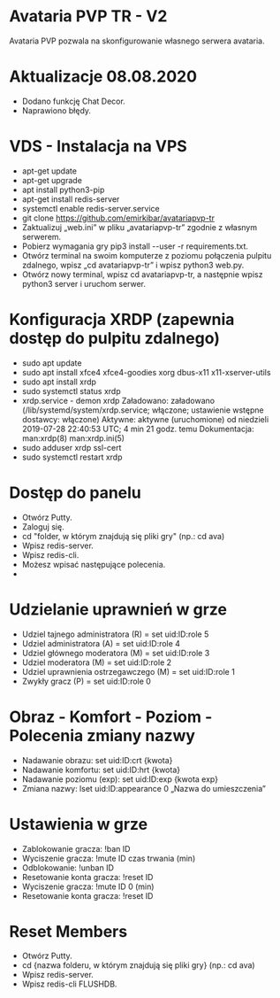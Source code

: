 # Avataria PVP TR - V2
Avataria PVP pozwala na skonfigurowanie własnego serwera avataria.

# Aktualizacje 08.08.2020
- Dodano funkcję Chat Decor.
- Naprawiono błędy.

# VDS - Instalacja na VPS
- apt-get update
- apt-get upgrade
- apt install python3-pip
- apt-get install redis-server
- systemctl enable redis-server.service
- git clone https://github.com/emirkibar/avatariapvp-tr
- Zaktualizuj „web.ini” w pliku „avatariapvp-tr” zgodnie z własnym serwerem.
- Pobierz wymagania gry pip3 install --user -r requirements.txt.
- Otwórz terminal na swoim komputerze z poziomu połączenia pulpitu zdalnego, wpisz „cd avatariapvp-tr” i wpisz python3 web.py.
- Otwórz nowy terminal, wpisz cd avatariapvp-tr, a następnie wpisz python3 server i uruchom serwer.

# Konfiguracja XRDP (zapewnia dostęp do pulpitu zdalnego)
- sudo apt update
- sudo apt install xfce4 xfce4-goodies xorg dbus-x11 x11-xserver-utils
- sudo apt install xrdp
- sudo systemctl status xrdp
- xrdp.service - demon xrdp
Załadowano: załadowano (/lib/systemd/system/xrdp.service; włączone; ustawienie wstępne dostawcy: włączone)
Aktywne: aktywne (uruchomione) od niedzieli 2019-07-28 22:40:53 UTC; 4 min 21 godz. temu
Dokumentacja: man:xrdp(8)
man:xrdp.ini(5)
- sudo adduser xrdp ssl-cert
- sudo systemctl restart xrdp

# Dostęp do panelu
- Otwórz Putty.
- Zaloguj się.
- cd "folder, w którym znajdują się pliki gry" (np.: cd ava)
- Wpisz redis-server.
- Wpisz redis-cli.
- Możesz wpisać następujące polecenia.
- 
# Udzielanie uprawnień w grze
- Udziel tajnego administratora (R) = set uid:ID:role 5
- Udziel administratora (A) = set uid:ID:role 4
- Udziel głównego moderatora (M) = set uid:ID:role 3
- Udziel moderatora (M) = set uid:ID:role 2
- Udziel uprawnienia ostrzegawczego (M) = set uid:ID:role 1
- Zwykły gracz (P) = set uid:ID:role 0

# Obraz - Komfort - Poziom - Polecenia zmiany nazwy
- Nadawanie obrazu: set uid:ID:crt {kwota}
- Nadawanie komfortu: set uid:ID:hrt {kwota}
- Nadawanie poziomu (exp): set uid:ID:exp {kwota exp}
- Zmiana nazwy: lset uid:ID:appearance 0 „Nazwa do umieszczenia”

# Ustawienia w grze
- Zablokowanie gracza: !ban ID
- Wyciszenie gracza: !mute ID czas trwania (min)
- Odblokowanie: !unban ID
- Resetowanie konta gracza: !reset ID
- Wyciszenie gracza: !mute ID 0 (min)
- Resetowanie konta gracza: !reset ID
  
# Reset Members
- Otwórz Putty.
- cd {nazwa folderu, w którym znajdują się pliki gry} (np.: cd ava)
- Wpisz redis-server.
- Wpisz redis-cli FLUSHDB.



